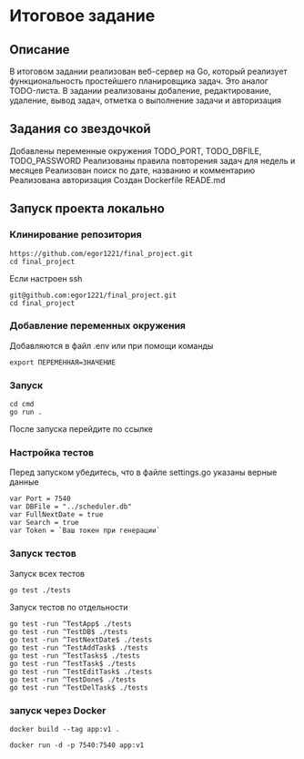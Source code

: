 # Итоговое задание
## Описание
В итоговом задании реализован веб-сервер на Go, который реализует функциональность простейшего планировщика задач. Это аналог TODO-листа.
В задании реализованы добаление, редактирование, удаление, вывод задач, отметка о выполнение задачи и авторизация

## Задания со звездочкой
Добавлены переменные окружения TODO_PORT, TODO_DBFILE, TODO_PASSWORD
Реализованы правила повторения задач для недель и месяцев
Реализован поиск по дате, названию и комментарию
Реализована авторизация
Создан Dockerfile READE.md

## Запуск проекта локально
### Клинирование репозитория
```
https://github.com/egor1221/final_project.git
cd final_project
```
Если настроен ssh
```
git@github.com:egor1221/final_project.git
cd final_project
```
### Добавление переменных окружения
Добавляются в файл .env или при помощи команды
```
export ПЕРЕМЕННАЯ=ЗНАЧЕНИЕ
```
### Запуск
```
cd cmd
go run .
```
После запуска перейдите по ссылке [](http://localhost:7540)
### Настройка тестов
Перед запуском убедитесь, что в файле settings.go указаны верные данные 
```
var Port = 7540
var DBFile = "../scheduler.db"
var FullNextDate = true
var Search = true
var Token = `Ваш токен при генерации`
```

### Запуск тестов
Запуск всех тестов
```
go test ./tests
```
Запуск тестов по отдельности
```
go test -run ^TestApp$ ./tests
go test -run ^TestDB$ ./tests
go test -run ^TestNextDate$ ./tests
go test -run ^TestAddTask$ ./tests
go test -run ^TestTasks$ ./tests
go test -run ^TestTask$ ./tests
go test -run ^TestEditTask$ ./tests
go test -run ^TestDone$ ./tests
go test -run ^TestDelTask$ ./tests
```

### запуск через Docker
```
docker build --tag app:v1 . 

docker run -d -p 7540:7540 app:v1 
```